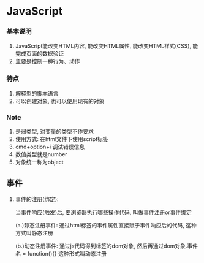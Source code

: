 # JavaScript
### 基本说明
1. JavaScript能改变HTML内容, 能改变HTML属性, 能改变HTML样式(CSS), 能完成页面的数据验证
2. 主要是控制一种行为、动作

### 特点
1. 解释型的脚本语言
2. 可以创建对象, 也可以使用现有的对象

### Note
1. 是弱类型, 对变量的类型不作要求
2. 使用方式: 在html文件下使用script标签
3. cmd+option+i 调试错误信息
4. 数值类型就是number
5. 对象统一称为object

## 事件
1. 事件的注册(绑定): 
    
    当事件响应(触发)后, 要浏览器执行哪些操作代码, 叫做事件注册or事件绑定

   (a.)静态注册事件: 通过html标签的事件属性直接赋于事件响应后的代码, 这种方式叫静态注册
   
    (b.)动态注册事件: 通过js代码得到标签的dom对象, 然后再通过dom对象.事件名 = function(){} 这种形式叫动态注册